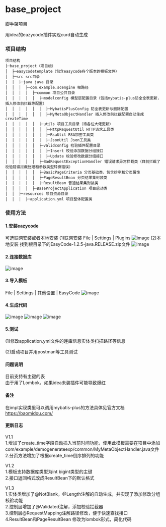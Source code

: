 # base_project

脚手架项目

用idea的eazycode插件实现curd自动生成

### 项目结构
```
项目结构
├─base_project（项目根）
│  ├─easycodetemplate（包含easycode各个版本的模板文件）
│  ├─src src目录
│  │  ├─java java 目录
│  │  │  ├─com.example.scengine 根路径
│  │  │  │  ├─common 项目公共目录
│  │  │  │  │  ├─modelconfig 模型层配置目录（包括mybatis-plus防全全表更新，插入修改前拦截等配置）
│  │  │  │  │  │  ├─MybatisPlusConfig 防全表更新与删除配置
│  │  │  │  │  │  ├─MyMetaObjectHandler 插入修改前拦截配置自动生成createTime
│  │  │  │  │  ├─utils 项目工具目录（待各位大佬更新）
│  │  │  │  │  │  ├─HttpRequestUtil HTTP请求工具类
│  │  │  │  │  │  ├─RsaUtil RSA加密工具类
│  │  │  │  │  │  ├─JsonUtil Json工具类
│  │  │  │  │  ├─validconfig 检验插件配置目录
│  │  │  │  │  │  ├─Insert 校验添加数据分组接口
│  │  │  │  │  │  ├─Update 校验修改数据分组接口
│  │  │  │  │  ├─BadRequestExceptionHandler 错误请求异常拦截类（目前拦截了校验错误拦截处理和参数类型转换错误）
│  │  │  │  │  ├─BasicPageCriteria 分页基础类，包含排序和分页属性
│  │  │  │  │  ├─PageResultBean 分页结果集封装类
│  │  │  │  │  ├─ResultBean 普通结果集封装类
│  │  │  │  ├─BaseProjectApplication 项目启动类
│  │  ├─resources 项目资源目录
│  │  │  ├─application.yml 项目整体配置类
```
### 使用方法
#### 1.安装eazycode
可选联网安装或者本地安装
(1)联网安装
File | Settings | Plugins
![image](img/1656039779950.jpg)
(2)本地安装
找到根目录下的EasyCode-1.2.5-java.RELEASE.zip文件
![image](img/1656040143078.jpg)
#### 2.连接数据库
![image](img/1656040314169.jpg)
#### 3.导入模板
File | Settings | 其他设置 | EasyCode
![image](img/1660792123973.jpg)
#### 4.生成代码
![image](img/1656040433257.jpg)
![image](img/1656048109433.jpg)
![image](img/1656048278796.jpg)
#### 5.测试
(1)修改application.yml文件的连库信息实体类扫描路径等信息

(2)启动项目并用postman等工具测试

#### 问题说明
目前支持有主键的表<br>
由于用了Lombok，如果idea未装插件可能导致爆红

#### 备注
在impl实现类里可以调用mybatis-plus的方法具体见官方文档
https://baomidou.com/

#### 更新日志
V1.1<br>
1.增加了create_time字段自动插入当前时间功能，使用此模板需要在项目中添加com/example/demogenerateexp/common/MyMetaObjectHandler.java文件<br>
2.分页方法增加了根据create_time倒序排列的功能

V1.2<br>
1.模板支持数据库类型为int bigint类型的主键<br>
2.接口返回格式改成ResultBean下的默认格式

V1.3<br>
1.实体类增加了@NotBlank，@Length注解的自动生成，并实现了添加修改分组校验功能<br>
2.控制层增加了@Validated注解，添加校验拦截器<br>
3.控制层@RequestMapping注解路径修改，便于快速查找接口<br>
4.ResultBean和PageResultBean 修改为lombok形式，简化代码